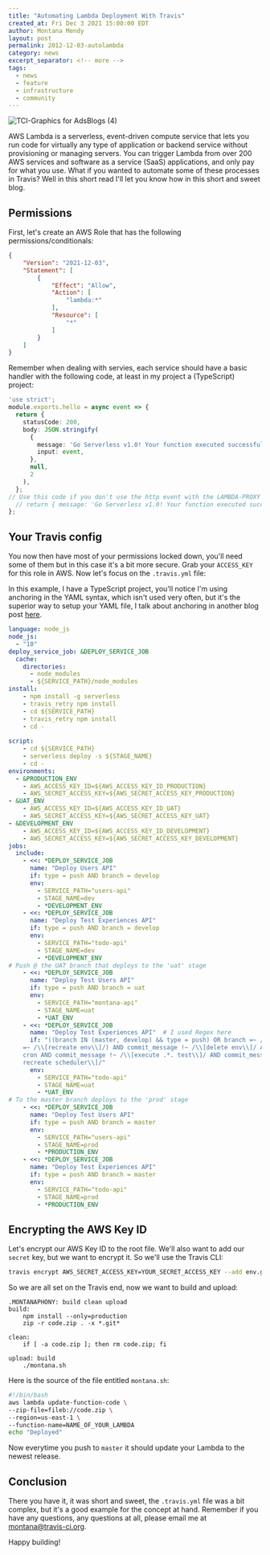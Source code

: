 ```yaml
---
title: "Automating Lambda Deployment With Travis"
created_at: Fri Dec 3 2021 15:00:00 EDT
author: Montana Mendy
layout: post
permalink: 2012-12-03-autolambda
category: news
excerpt_separator: <!-- more --> 
tags:
  - news
  - feature
  - infrastructure
  - community
---
```


![TCI-Graphics for AdsBlogs (4)](https://user-images.githubusercontent.com/20936398/144677834-c06d74ca-d6d3-40ff-8e49-23f5674df5ee.png)


AWS Lambda is a serverless, event-driven compute service that lets you run code for virtually any type of application or backend service without provisioning or managing servers. You can trigger Lambda from over 200 AWS services and software as a service (SaaS) applications, and only pay for what you use.
What if you wanted to automate some of these processes in Travis? Well in this short read I'll let you know how in this short and sweet blog.

<!-- more --> 

## Permissions

First, let's create an AWS Role that has the following permissions/conditionals:

```json
{
    "Version": "2021-12-03",
    "Statement": [
        {
            "Effect": "Allow",
            "Action": [
                "lambda:*"
            ],
            "Resource": [
                "*"
            ]
        }
    ]
}
```

Remember when dealing with servies, each service should have a basic handler with the following code, at least in my project a (TypeScript) project:

```typescript
'use strict';
module.exports.hello = async event => {
  return {
    statusCode: 200,
    body: JSON.stringify(
      {
        message: 'Go Serverless v1.0! Your function executed successfully!',
        input: event,
      },
      null,
      2
    ),
  };
// Use this code if you don't use the http event with the LAMBDA-PROXY integration
  // return { message: 'Go Serverless v1.0! Your function executed successfully!', event };
};
```

## Your Travis config 

You now then have most of your permissions locked down, you'll need some of them but in this case it's a bit more secure. Grab your `ACCESS_KEY` for this role in AWS. Now let's focus on the `.travis.yml` file:

In this example, I have a TypeScript project, you'll notice I'm using anchoring in the YAML syntax, which isn't used very often, but it's the superior way to setup your YAML file, I talk about anchoring in another blog post [here](https://blog.travis-ci.com/2021-09-10-flexible). 

```yaml
language: node_js
node_js:
  - "10"
deploy_service_job: &DEPLOY_SERVICE_JOB
  cache:
    directories:
      - node_modules
      - ${SERVICE_PATH}/node_modules
install:
    - npm install -g serverless
    - travis_retry npm install
    - cd ${SERVICE_PATH}
    - travis_retry npm install
    - cd -
   
script:
    - cd ${SERVICE_PATH}
    - serverless deploy -s ${STAGE_NAME}
    - cd -
environments:
  - &PRODUCTION_ENV
    - AWS_ACCESS_KEY_ID=${AWS_ACCESS_KEY_ID_PRODUCTION}
    - AWS_SECRET_ACCESS_KEY=${AWS_SECRET_ACCESS_KEY_PRODUCTION}
- &UAT_ENV
    - AWS_ACCESS_KEY_ID=${AWS_ACCESS_KEY_ID_UAT}
    - AWS_SECRET_ACCESS_KEY=${AWS_SECRET_ACCESS_KEY_UAT}
- &DEVELOPMENT_ENV
    - AWS_ACCESS_KEY_ID=${AWS_ACCESS_KEY_ID_DEVELOPMENT}
    - AWS_SECRET_ACCESS_KEY=${AWS_SECRET_ACCESS_KEY_DEVELOPMENT}
jobs:
  include:
    - <<: *DEPLOY_SERVICE_JOB
      name: "Deploy Users API"
      if: type = push AND branch = develop
      env:
        - SERVICE_PATH="users-api"
        - STAGE_NAME=dev
        - *DEVELOPMENT_ENV
    - <<: *DEPLOY_SERVICE_JOB
      name: "Deploy Test Experiences API"
      if: type = push AND branch = develop
      env:
        - SERVICE_PATH="todo-api"
        - STAGE_NAME=dev
        - *DEVELOPMENT_ENV
# Push @ the UAT branch that deploys to the 'uat' stage
    - <<: *DEPLOY_SERVICE_JOB
      name: "Deploy Test Users API"
      if: type = push AND branch = uat
      env:
        - SERVICE_PATH="montana-api"
        - STAGE_NAME=uat
        - *UAT_ENV
    - <<: *DEPLOY_SERVICE_JOB
      name: "Deploy Test Experiences API"  # I used Regex here
      if: "((branch IN (master, develop) && type = push) OR branch =~ /.*env.*/ OR commit_message
    =~ /\\[recreate env\\]/) AND commit_message !~ /\\[delete env\\]/ AND type !=
    cron AND commit_message !~ /\\[execute .*. test\\]/ AND commit_message !~ /\\[start
    recreate scheduler\\]/"
      env:
        - SERVICE_PATH="todo-api"
        - STAGE_NAME=uat
        - *UAT_ENV
# To the master branch deploys to the 'prod' stage
    - <<: *DEPLOY_SERVICE_JOB
      name: "Deploy Test Users API"
      if: type = push AND branch = master
      env:
        - SERVICE_PATH="users-api"
        - STAGE_NAME=prod
        - *PRODUCTION_ENV
    - <<: *DEPLOY_SERVICE_JOB
      name: "Deploy Test Experiences API"
      if: type = push AND branch = master
      env:
        - SERVICE_PATH="todo-api"
        - STAGE_NAME=prod
        - *PRODUCTION_ENV
```

## Encrypting the AWS Key ID

Let's encrypt our AWS Key ID to the root file. We'll also want to add our `secret` key, but we want to encrypt it. So we'll use the Travis CLI:

```bash
travis encrypt AWS_SECRET_ACCESS_KEY=YOUR_SECRET_ACCESS_KEY --add env.global
```

So we are all set on the Travis end, now we want to build and upload:

```aws
.MONTANAPHONY: build clean upload
build:
	npm install --only=production
	zip -r code.zip . -x *.git*

clean:
	if [ -a code.zip ]; then rm code.zip; fi

upload: build
	./montana.sh
```
Here is the source of the file entitled `montana.sh`:

```bash
#!/bin/bash
aws lambda update-function-code \
--zip-file=fileb://code.zip \
--region=us-east-1 \
--function-name=NAME_OF_YOUR_LAMBDA
echo "Deployed"
```
Now everytime you push to `master` it should update your Lambda to the newest release. 

## Conclusion

There you have it, it was short and sweet, the `.travis.yml` file was a bit complex, but it's a good example for the concept at hand. Remember if you have any questions, any questions at all, please email me at [montana@travis-ci.org](montana@travis-ci.org).

Happy building! 

